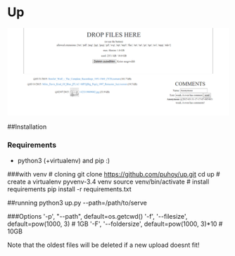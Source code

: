 # Up


![Screenshot](screenshot.png?raw=true)

##Installation
### Requirements
- python3 (+virtualenv) and pip :)

###with venv
    # cloning
    git clone https://github.com/puhoy/up.git
    cd up
    # create a virtualenv
    pyvenv-3.4 venv
    source venv/bin/activate
    # install requirements
    pip install -r requirements.txt
    

##running
    python3 up.py --path=/path/to/serve

###Options
    '-p', "--path", default=os.getcwd()
    '-f', '--filesize', default=pow(1000, 3)  # 1GB
    '-F', '--foldersize', default=pow(1000, 3)*10  # 10GB


Note that the oldest files will be deleted if a new upload doesnt fit!
